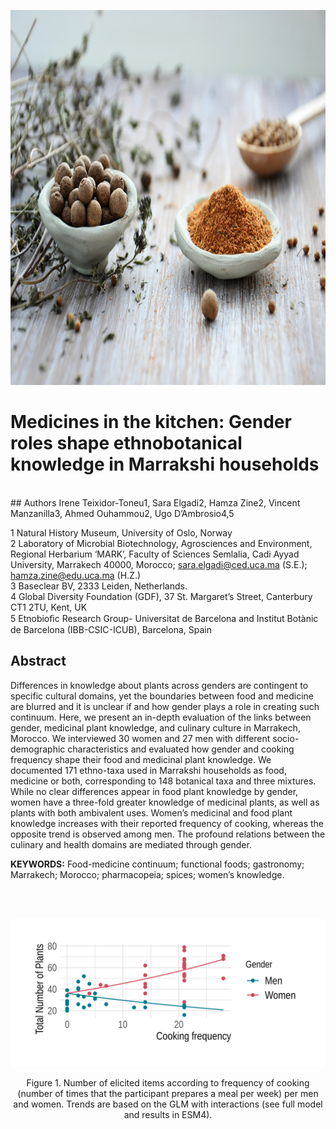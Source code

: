 
<p align="center">
<img width="800" height="600" src="https://github.com/vincentmanz/Morocco/blob/master/spices.jpg?raw=true">
</p>

# Medicines in the kitchen: Gender roles shape ethnobotanical knowledge in Marrakshi households

<br> \#\# Authors Irene Teixidor-Toneu1, Sara Elgadi2, Hamza Zine2,
Vincent Manzanilla3, Ahmed Ouhammou2, Ugo D’Ambrosio4,5

1 Natural History Museum, University of Oslo, Norway  
2 Laboratory of Microbial Biotechnology, Agrosciences and Environment,
Regional Herbarium ‘MARK’, Faculty of Sciences Semlalia, Cadi Ayyad
University, Marrakech 40000, Morocco; <sara.elgadi@ced.uca.ma> (S.E.);
<hamza.zine@edu.uca.ma> (H.Z.)  
3 Baseclear BV, 2333 Leiden, Netherlands.  
4 Global Diversity Foundation (GDF), 37 St. Margaret’s Street,
Canterbury CT1 2TU, Kent, UK  
5 Etnobioﬁc Research Group- Universitat de Barcelona and Institut
Botànic de Barcelona (IBB-CSIC-ICUB), Barcelona, Spain

## Abstract

Differences in knowledge about plants across genders are contingent to
specific cultural domains, yet the boundaries between food and medicine
are blurred and it is unclear if and how gender plays a role in creating
such continuum. Here, we present an in-depth evaluation of the links
between gender, medicinal plant knowledge, and culinary culture in
Marrakech, Morocco. We interviewed 30 women and 27 men with different
socio-demographic characteristics and evaluated how gender and cooking
frequency shape their food and medicinal plant knowledge. We documented
171 ethno-taxa used in Marrakshi households as food, medicine or both,
corresponding to 148 botanical taxa and three mixtures. While no clear
differences appear in food plant knowledge by gender, women have a
three-fold greater knowledge of medicinal plants, as well as plants with
both ambivalent uses. Women’s medicinal and food plant knowledge
increases with their reported frequency of cooking, whereas the opposite
trend is observed among men. The profound relations between the culinary
and health domains are mediated through gender.

**KEYWORDS:** Food-medicine continuum; functional foods; gastronomy;
Marrakech; Morocco; pharmacopeia; spices; women’s knowledge.

<br>

<br>

<p align="center">
<img src="https://github.com/vincentmanz/Morocco/blob/master/Figure%201.png?raw=true">
</p>
<center>
Figure 1. Number of elicited items according to frequency of cooking
(number of times that the participant prepares a meal per week) per men
and women. Trends are based on the GLM with interactions (see full model
and results in ESM4).
</center>
